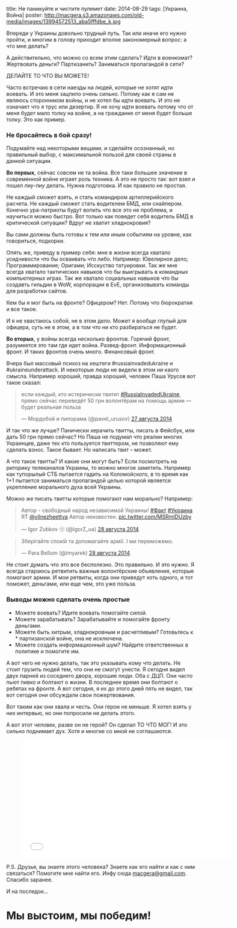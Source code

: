title: Не паникуйте и чистите пулемет
date: 2014-08-29
tags: [Украина, Война]
poster: http://macgera.s3.amazonaws.com/old-media/images/13994572513_aba5fffdbe_k.jpg

Впереди у Украины довольно трудный путь. Так или иначе его нужно пройти, и многим в голову приходит вполне закономерный вопрос: а что мне делать?

А действительно, что можно со всем этим сделать? Идти в военкомат? Жертвовать деньги? Партизанить? Заниматься пропагандой в сети?

ДЕЛАЙТЕ ТО ЧТО ВЫ МОЖЕТЕ!

Часто встречаю в сети наезды на людей, которые не хотят идти воевать. И это меня зацпило очень сильно. Потому как я сам не являюсь сторонником войны, и не хотел бы идти воевать. И это не означает что я трус или дезертир. Я не хочу идти воевать потому что от меня будет мало толку на войне, а на гражданке от меня будет больше толку. Это как пример.

### Не бросайтесь в бой сразу!

Подумайте над некоторыми вещами, и сделайте осознанный, но правильный выбор, с максимальной пользой для своей страны в данной ситуации.

**Во первых**, сейчас совсем не та война. Все таки большее значение в современной войне играет роль техника. А это не просто так: вот взял и пошел *пиу-пиу* делать. Нужна подготовка. И как правило не простая.

Не каждый сможет взять, и стать командиром артиллерийского расчета. Не каждый сможет стать водителем БМД, или снайпером. Конечно ура-патриоты будут вопить что все это не проблема, и научиться можно быстро. Вот только как поведет себя водитель БМД в критической ситуации? Вдруг не хватит хладнокровия?

Вы сами должны быть готовы к тем или иным событиям на уровне, как говориться, подкорки.

Опять же, приведу в пример себя: мне в жизни всегда хватало усидчивости что бы осваивать что либо. Например: Ювелирное дело; Программирование; Оригами; Исскуство татуировки. Так же мне всегда хватало тактических навыков что бы выигрывать в командных компьютерных играх. Так же хватало социальных навыков что бы создавть гильдии в WoW, корпорации в EvE, организовывать команды для разработки сайтов.

Кем бы я мог быть на фронте? Офицером? Нет. Потому что бюрократия и все такое.

И я не хвастаюсь собой, не в этом дело. Может я вообще глупый для офицера, суть не в этом, а в том что ни кто разбираться не будет.

**Во вторых**, у войны всегда несколько фронтов. Горячий фронт, разумеется это там где идет война. Развед-фронт. Информационный фронт. И таких фронтов очень много. Финансовый фронт.

Вчера был массовый психоз на хештеги #russiainvadedukraine и #ukraineunderattack. И некоторые люди не видели в этом ни каого смысла. Например хороший, правда хороший, человек Паша Урусов вот такое сказал:

<div class="tweet">
<blockquote class="twitter-tweet" lang="ru"><p>если каждый, кто истерически твитит <a href="https://twitter.com/hashtag/RussiaInvadedUkraine?src=hash">#RussiaInvadedUkraine</a>, прямо сейчас переведёт 50 грн волонтёрам на помощь армии — будет реальная польза</p>&mdash; Мордобой и пилорама (@pavel_urusov) <a href="https://twitter.com/pavel_urusov/status/504730864358817792">27 августа 2014</a></blockquote>
<script async src="//platform.twitter.com/widgets.js" charset="utf-8"></script>    
</div>

И так что же лучше? Панически херачить твитты, писать в Фейсбук, или дать 50 грн прямо сейчас? Но Паша не подумал что реалии многих Украинцев, даже тех кто пользуется твиттером, не позволяют ему сделать взнос. Такое бывает. Но написать твит – может.

А что такое твитты? И какие они могут быть? Если посмотреть на риторику телеканалов Украины, то можно многое заметить. Например как тупорылый СТБ пытается гадить на Коломойского, в то время как 1+1 пытается заниматься пропагандой целью которой является укрепление морального духа всей Украины.

Можно же писать твитты которые помогают нам морально? Например:

<div class="tweet">
<blockquote class="twitter-tweet" lang="ru"><p>Автор - свободный народ независимой Украины! <a href="https://twitter.com/hashtag/%D0%A4%D0%B0%D0%BA%D1%82?src=hash">#Факт</a> <a href="https://twitter.com/hashtag/%D0%A3%D0%BA%D1%80%D0%B0%D0%B8%D0%BD%D0%B0?src=hash">#Украина</a> RT <a href="https://twitter.com/vilnezheettya">@vilnezheettya</a> Автор неизвестен. <a href="http://t.co/MSRmlDUzby">pic.twitter.com/MSRmlDUzby</a></p>&mdash; Igor Zubkov ㋡ (@IgorZ_ua) <a href="https://twitter.com/IgorZ_ua/status/505127506387562496">28 августа 2014</a></blockquote>
<script async src="//platform.twitter.com/widgets.js" charset="utf-8"></script>
</div>
<div class="tweet">
<blockquote class="twitter-tweet" lang="ru"><p>Зберігайте спокій та допомагайте армії. І ми переможемо.</p>&mdash; Para Bellum (@imyarek) <a href="https://twitter.com/imyarek/status/505073625385689088">28 августа 2014</a></blockquote>
<script async src="//platform.twitter.com/widgets.js" charset="utf-8"></script>
</div>

Не стоит думать что это все бесполезно. Это правильно. И это нужно. Я всегда стараюсь ретвитить важные волонтёрские объявления, которые помогают армии. И мои ретвиты, когда они приведут хоть одного, и тот поможет, деньгами, или еще чем, это уже польза.

### Выводы можно сделать очень простые

* Можете воевать? Идите воевать помогайте силой.
* Можете зарабатывать? Зарабатывайте и помогайте фронту деньгами.
* Можете быть хитрым, хладнокровным и расчетливым? Готовьтесь к * партизанской войне, она не исключена.
* Можете создать информационный шум? Найдите ответственных в политике и помогите им.

А вот чего не нужно делать, так это указывать кому что делать. Не стоит грузить людей тем, что они не смогут унести. Я сегодня видел двух парней из соседнего двора, хорошие люди. Оба с ДЦП. Они часто пьют пивко и болтают о жизни. В последнее время они болтают о ребятах на фронте. А вот сегодня, я их до этого дней пять не видел, так вот сегодня они обсуждали свои пожертвования.

Вот таким как они хвала и честь. Они герои не меньше. Я хотел взять у них интервью, но они попросили не делать этого.

А вот этот человек, разве он не герой? Он сделал ТО ЧТО МОГ! И это сильно поднимает дух. Хотя и многие со мной не соглашаются.

<figure>
    <div class="if">
        <iframe width="560" height="315" src="//www.youtube.com/embed/CbLJl3IjRHo" frameborder="0" allowfullscreen></iframe>
    </div>
</figure>

P.S. Друзья, вы знаете этого человека? Знаете как его найти и как с ним связаться? Помогите мне найти его. Инфу сюда macgera@gmail.com. Спасибо заранее.

И на последок…

# Мы выстоим, мы победим!
